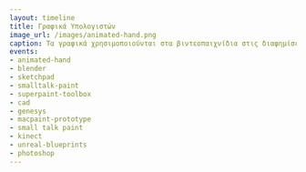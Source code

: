 ```yaml
---
layout: timeline
title: Γραφικά Υπολογιστών
image_url: /images/animated-hand.png
caption: Τα γραφικά χρησιμοποιούνται στα βιντεοπαιχνίδια στις διαφημίσεις στην οπτικοποίηση , στις γραφικές διεπαφές και άλλα.  Τα γραφικά μπορεί να είναι στατικά ή κινούμενα,δισδιάστατα ή τρισδιάστατα και να έχουν αλληλεπίδραση ορισμένες φορές. Τα γραφικά είναι το μέσο δημιουργίας εικόνων στον υπολογιστή από συμβολικές περιγραφές αυτών.
events:
- animated-hand
- blender
- sketchpad
- smalltalk-paint
- superpaint-toolbox
- cad
- genesys
- macpaint-prototype
- small talk paint
- kinect
- unreal-blueprints
- photoshop
---
```

